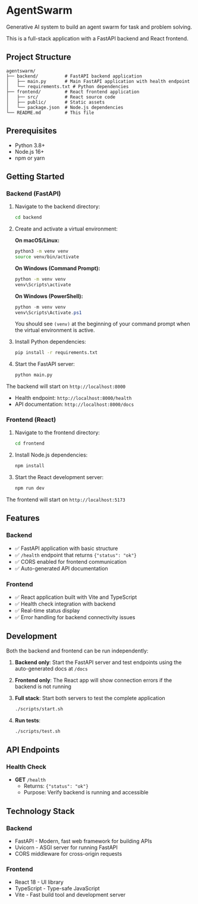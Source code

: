 # AgentSwarm

Generative AI system to build an agent swarm for task and problem solving.

This is a full-stack application with a FastAPI backend and React frontend.

## Project Structure

```
agentswarm/
├── backend/          # FastAPI backend application
│   ├── main.py       # Main FastAPI application with health endpoint
│   └── requirements.txt # Python dependencies
├── frontend/         # React frontend application
│   ├── src/          # React source code
│   ├── public/       # Static assets
│   └── package.json  # Node.js dependencies
└── README.md         # This file
```

## Prerequisites

- Python 3.8+
- Node.js 16+
- npm or yarn

## Getting Started

### Backend (FastAPI)

1. Navigate to the backend directory:
   ```bash
   cd backend
   ```

2. Create and activate a virtual environment:

   **On macOS/Linux:**
   ```bash
   python3 -m venv venv
   source venv/bin/activate
   ```

   **On Windows (Command Prompt):**
   ```cmd
   python -m venv venv
   venv\Scripts\activate
   ```

   **On Windows (PowerShell):**
   ```powershell
   python -m venv venv
   venv\Scripts\Activate.ps1
   ```

   You should see `(venv)` at the beginning of your command prompt when the virtual environment is active.

3. Install Python dependencies:
   ```bash
   pip install -r requirements.txt
   ```

4. Start the FastAPI server:
   ```bash
   python main.py
   ```

The backend will start on `http://localhost:8000`

- Health endpoint: `http://localhost:8000/health`
- API documentation: `http://localhost:8000/docs`

### Frontend (React)

1. Navigate to the frontend directory:
   ```bash
   cd frontend
   ```

2. Install Node.js dependencies:
   ```bash
   npm install
   ```

3. Start the React development server:
   ```bash
   npm run dev
   ```

The frontend will start on `http://localhost:5173`

## Features

### Backend
- ✅ FastAPI application with basic structure
- ✅ `/health` endpoint that returns `{"status": "ok"}`
- ✅ CORS enabled for frontend communication
- ✅ Auto-generated API documentation

### Frontend
- ✅ React application built with Vite and TypeScript
- ✅ Health check integration with backend
- ✅ Real-time status display
- ✅ Error handling for backend connectivity issues

## Development

Both the backend and frontend can be run independently:

1. **Backend only**: Start the FastAPI server and test endpoints using the auto-generated docs at `/docs`
2. **Frontend only**: The React app will show connection errors if the backend is not running
3. **Full stack**: Start both servers to test the complete application

   ```bash
   ./scripts/start.sh
   ```

4. **Run tests**:

   ```bash
   ./scripts/test.sh
   ```

## API Endpoints

### Health Check
- **GET** `/health`
  - Returns: `{"status": "ok"}`
  - Purpose: Verify backend is running and accessible

## Technology Stack

### Backend
- FastAPI - Modern, fast web framework for building APIs
- Uvicorn - ASGI server for running FastAPI
- CORS middleware for cross-origin requests

### Frontend
- React 18 - UI library
- TypeScript - Type-safe JavaScript
- Vite - Fast build tool and development server
